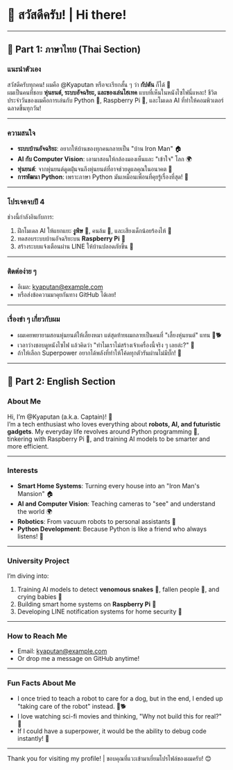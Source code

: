 # 👋 สวัสดีครับ! | Hi there!  

---

## 🥳 Part 1: ภาษาไทย (Thai Section)

### แนะนำตัวเอง  
สวัสดีครับทุกคน! ผมคือ @Kyaputan หรือจะเรียกสั้น ๆ ว่า **กัปตัน** ก็ได้ 🚀  
ผมเป็นคนที่ชอบ **หุ่นยนต์, ระบบอัจฉริยะ, และของเล่นไฮเทค** แบบที่เห็นในหนังไซไฟนี่แหละ! ชีวิตประจำวันของผมคือการเล่นกับ Python 🐍, Raspberry Pi 🍓, และโมเดล AI ที่ทำให้คอมพิวเตอร์ฉลาดขึ้นทุกวัน!  

---

### ความสนใจ  
- **ระบบบ้านอัจฉริยะ**: อยากให้บ้านของทุกคนกลายเป็น "บ้าน Iron Man" 🏠  
- **AI กับ Computer Vision**: เอามาสอนให้กล้องมองเห็นและ "เข้าใจ" โลก 🌍  
- **หุ่นยนต์**: จากหุ่นยนต์ดูดฝุ่นจนถึงหุ่นยนต์ที่อาจช่วยดูแลคุณในอนาคต 🤖  
- **การพัฒนา Python**: เพราะภาษา Python มันเหมือนเพื่อนที่คุยรู้เรื่องที่สุด! 🐍  

---

### โปรเจคจบปี 4  
ช่วงนี้กำลังอินกับการ:  
1. ฝึกโมเดล AI ให้แยกแยะ **งูพิษ** 🐍, คนล้ม 🤕, และเสียงเด็กน้อยร้องไห้ 👶  
2. ทดสอบระบบบ้านอัจฉริยะบน **Raspberry Pi** 🍓  
3. สร้างระบบแจ้งเตือนผ่าน LINE ให้บ้านปลอดภัยขึ้น 📱  

---

### ติดต่อง่าย ๆ  
- อีเมล: kyaputan@example.com  
- หรือส่งข้อความมาคุยกันทาง GitHub ได้เลย!  

---

### เรื่องขำ ๆ เกี่ยวกับผม  
- ผมเคยพยายามสอนหุ่นยนต์ให้เลี้ยงหมา แต่สุดท้ายผมกลายเป็นคนที่ "เลี้ยงหุ่นยนต์" แทน 🤖🐕  
- เวลาว่างชอบดูหนังไซไฟ แล้วคิดว่า "ทำไมเราไม่สร้างเจ้าเครื่องนี้จริง ๆ เลยล่ะ?" 🎥  
- ถ้าให้เลือก Superpower อยากได้พลังที่ทำให้โค้ดทุกตัวรันผ่านไม่มีบั๊ก! 🐞  

---

## 🎉 Part 2: English Section

### About Me  
Hi, I’m @Kyaputan (a.k.a. Captain)! 🚀  
I’m a tech enthusiast who loves everything about **robots, AI, and futuristic gadgets**. My everyday life revolves around Python programming 🐍, tinkering with Raspberry Pi 🍓, and training AI models to be smarter and more efficient.  

---

### Interests  
- **Smart Home Systems**: Turning every house into an "Iron Man's Mansion" 🏠  
- **AI and Computer Vision**: Teaching cameras to "see" and understand the world 🌍  
- **Robotics**: From vacuum robots to personal assistants 🤖  
- **Python Development**: Because Python is like a friend who always listens! 🐍  

---

### University Project
I’m diving into:  
1. Training AI models to detect **venomous snakes** 🐍, fallen people 🤕, and crying babies 👶  
2. Building smart home systems on **Raspberry Pi** 🍓  
3. Developing LINE notification systems for home security 📱  

---

### How to Reach Me  
- Email: kyaputan@example.com  
- Or drop me a message on GitHub anytime!  

---

### Fun Facts About Me  
- I once tried to teach a robot to care for a dog, but in the end, I ended up "taking care of the robot" instead. 🤖🐕  
- I love watching sci-fi movies and thinking, "Why not build this for real?" 🎥  
- If I could have a superpower, it would be the ability to debug code instantly! 🐞  

---

Thank you for visiting my profile! | ขอบคุณที่แวะเข้ามาเยี่ยมโปรไฟล์ของผมครับ! 😊  
